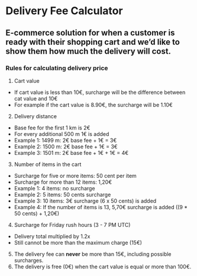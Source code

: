 # Delivery Fee Calculator

## E-commerce solution for when a customer is ready with their shopping cart and we’d like to show them how much the delivery will cost. 

### Rules for calculating delivery price

1. Cart value
  - If cart value is less than 10€, surcharge will be the difference between cat value and 10€
  - For example if the cart value is 8.90€, the surcharge will be 1.10€
2. Delivery distance
  - Base fee for the first 1 km is 2€
  - For every additional 500 m 1€ is added 
  - Example 1: 1499 m: 2€ base fee + 1€ = 3€
  - Example 2: 1500 m: 2€ base fee + 1€ = 3€
  - Example 3: 1501 m: 2€ base fee + 1€ + 1€ = 4€
3. Number of items in the cart
  - Surcharge for five or more items: 50 cent per item
  - Surcharge for more than 12 items: 1,20€
  - Example 1: 4 items: no surcharge
  - Example 2: 5 items: 50 cents surcharge
  - Example 3: 10 items: 3€ surcharge (6 x 50 cents) is added
  - Example 4: If the number of items is 13, 5,70€ surcharge is added ((9 * 50 cents) + 1,20€)
4. Surcharge for Friday rush hours (3 - 7 PM UTC)
  - Delivery total multiplied by 1.2x
  - Still cannot be more than the maximum charge (15€)
5. The delivery fee can **never** be more than 15€, including possible surcharges.
6. The delivery is free (0€) when the cart value is equal or more than 100€.